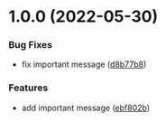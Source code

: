 # 1.0.0 (2022-05-30)


### Bug Fixes

* fix important message ([d8b77b8](https://github.com/oslavdev/multiplayer-shooter-client/commit/d8b77b8f8700a687315f541018d6a604e129dd13))


### Features

* add important message ([ebf802b](https://github.com/oslavdev/multiplayer-shooter-client/commit/ebf802bb139585bc6bde6ebbb69f645fdae23983))
